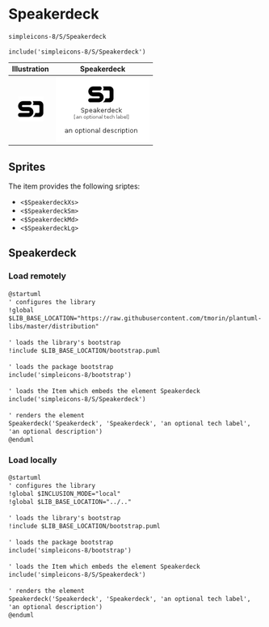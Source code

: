 # Speakerdeck


```text
simpleicons-8/S/Speakerdeck
```

```text
include('simpleicons-8/S/Speakerdeck')
```



| Illustration | Speakerdeck |
| :---: | :---: |
| ![illustration for Illustration](../../simpleicons-8/S/Speakerdeck.png) | ![illustration for Speakerdeck](../../simpleicons-8/S/Speakerdeck.Local.png) |



## Sprites
The item provides the following sriptes:

- `<$SpeakerdeckXs>`
- `<$SpeakerdeckSm>`
- `<$SpeakerdeckMd>`
- `<$SpeakerdeckLg>`





## Speakerdeck

### Load remotely
```plantuml
@startuml
' configures the library
!global $LIB_BASE_LOCATION="https://raw.githubusercontent.com/tmorin/plantuml-libs/master/distribution"

' loads the library's bootstrap
!include $LIB_BASE_LOCATION/bootstrap.puml

' loads the package bootstrap
include('simpleicons-8/bootstrap')

' loads the Item which embeds the element Speakerdeck
include('simpleicons-8/S/Speakerdeck')

' renders the element
Speakerdeck('Speakerdeck', 'Speakerdeck', 'an optional tech label', 'an optional description')
@enduml
```

### Load locally
```plantuml
@startuml
' configures the library
!global $INCLUSION_MODE="local"
!global $LIB_BASE_LOCATION="../.."

' loads the library's bootstrap
!include $LIB_BASE_LOCATION/bootstrap.puml

' loads the package bootstrap
include('simpleicons-8/bootstrap')

' loads the Item which embeds the element Speakerdeck
include('simpleicons-8/S/Speakerdeck')

' renders the element
Speakerdeck('Speakerdeck', 'Speakerdeck', 'an optional tech label', 'an optional description')
@enduml
```

